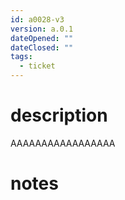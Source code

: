```yaml
---
id: a0028-v3
version: a.0.1
dateOpened: ""
dateClosed: ""
tags:
  - ticket
---
```

# description
AAAAAAAAAAAAAAAAA
# notes
